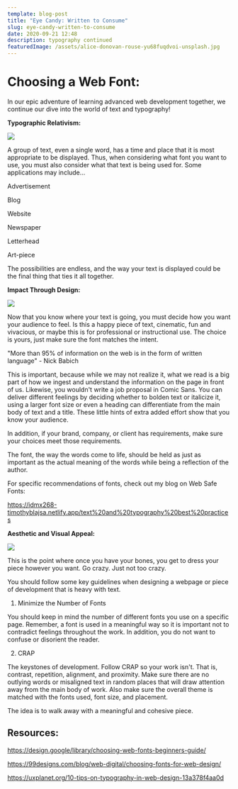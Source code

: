 ```yaml
---
template: blog-post
title: "Eye Candy: Written to Consume"
slug: eye-candy-written-to-consume
date: 2020-09-21 12:48
description: typography continued
featuredImage: /assets/alice-donovan-rouse-yu68fuqdvoi-unsplash.jpg
---
```

# Choosing a Web Font:

In our epic adventure of learning advanced web development together, we continue our dive into the world of text and typography!

**Typographic Relativism:**

![](/assets/scott-graham-5fnmwej4taa-unsplash.jpg)

A group of text, even a single word, has a time and place that it is most appropriate to be displayed. Thus, when considering what font you want to use, you must also consider what that text is being used for. Some applications may include...

Advertisement

Blog

Website

Newspaper

Letterhead

Art-piece  

The possibilities are endless, and the way your text is displayed could be the final thing that ties it all together. 

**Impact Through Design:**

![](/assets/alex-block-dqt_ncurh5a-unsplash.jpg)

Now that you know where your text is going, you must decide how you want your audience to feel. Is this a happy piece of text, cinematic, fun and vivacious, or maybe this is for professional or instructional use. The choice is yours, just make sure the font matches the intent. 

"More than 95% of information on the web is in the form of written language" - Nick Babich

This is important, because while we may not realize it, what we read is a big part of how we ingest and understand the information on the page in front of us. Likewise, you wouldn't write a job proposal in Comic Sans. You can deliver different feelings by deciding whether to bolden text or italicize it, using a larger font size or even a heading can differentiate from the main body of text and a title. These little hints of extra added effort show that you know your audience. 

In addition, if your brand, company, or client has requirements, make sure your choices meet those requirements. 

The font, the way the words come to life, should be held as just as important as the actual meaning of the words while being a reflection of the author. 

For specific recommendations of fonts, check out my blog on Web Safe Fonts:

<https://idmx268-timothyblajsa.netlify.app/text%20and%20typography%20best%20practices>

**Aesthetic and Visual Appeal:**

![](/assets/alexander-andrews-zw07kvdahpw-unsplash.jpg)

This is the point where once you have your bones, you get to dress your piece however you want. Go crazy. Just not too crazy. 

You should follow some key guidelines when designing a webpage or piece of development that is heavy with text. 

1. Minimize the Number of Fonts

You should keep in mind the number of different fonts you use on a specific page. Remember, a font is used in a meaningful way so it is important not to contradict feelings throughout the work. In addition, you do not want to confuse or disorient the reader. 

2. CRAP

The keystones of development. Follow CRAP so your work isn't. That is, contrast, repetition, alignment, and proximity. Make sure there are no outlying words or misaligned text in random places that will draw attention away from the main body of work. Also make sure the overall theme is matched with the fonts used, font size, and placement. 

The idea is to walk away with a meaningful and cohesive piece.

## Resources:

https://design.google/library/choosing-web-fonts-beginners-guide/

https://99designs.com/blog/web-digital/choosing-fonts-for-web-design/

https://uxplanet.org/10-tips-on-typography-in-web-design-13a378f4aa0d